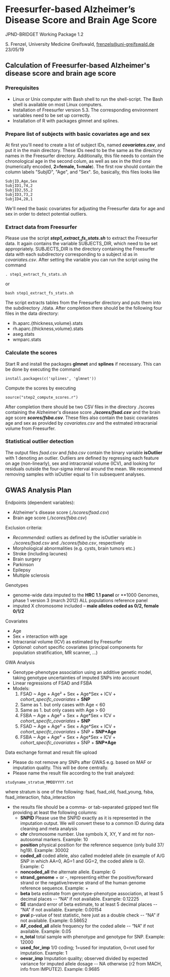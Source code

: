 # Freesurfer-based Alzheimer’s Disease Score and Brain Age Score

JPND-BRIDGET Working Package 1.2

S. Frenzel, University Medicine Greifswald, frenzels@uni-greifswald.de
23/05/19

## Calculation of Freesurfer-based Alzheimer's disease score and brain age score

### Prerequisites
- Linux or Unix computer with Bash shell to run the shell-script. The Bash shell is available on most Linux computers.
- Installation of Freesurfer version 5.3. The corresponding environment variables need to be set up correctly.
- Installation of R with packages glmnet and splines.

### Prepare list of subjects with basic covariates age and sex

At first you'll need to create a list of subject IDs, named **_covariates.csv_**, and put it in the main directory. These IDs need to be the same as the directory names in the Freesurfer directory. Additionally, this file needs to contain the chronological age in the second colum, as well as sex in the third one (numerically encoded, **2=female, 1=male**). The first row should contain the column labels "SubjID", "Age", and "Sex". So, basically, this files looks like

```
SubjID,Age,Sex 
SubjID1,74,2 
SubjID2,55,2 
SubjID3,73,2 
SubjID4,28,1
```

We'll need the basic covariates for adjusting the Freesurfer data for age and sex in order to detect potential outliers.

### Extract data from Freesurfer

Please use the script **_step1_extract_fs_stats.sh_** to extract the Freesurfer data. It again contains the variable SUBJECTS_DIR, which need to be set appropriately. SUBJECTS_DIR is the directory containing the Freesurfer data with each subdirectory corresponding to a subject id as in *covariates.csv*.  After setting the variable you can run the script using the command

```
. step1_extract_fs_stats.sh
```

or

```
bash step1_extract_fs_stats.sh
```

The script extracts tables from the Freesurfer directory and puts them into the subdirectory ./data. After completion there should be the following four files in the data directory:

- lh.aparc.{thickness,volume}.stats
- rh.aparc.{thickness,volume}.stats
- aseg.stats
- wmparc.stats

### Calculate the scores

Start R and install the packages **glmnet** and **splines** if necessary. This can be done by executing the command
```
install.packages(c('splines', 'glmnet'))

```
Compute the scores by executing
```
source("step2_compute_scores.r")
```
 After completion there  should be two CSV files in the directory ./scores containing the Alzheimer's disease score **_./scores/fsad.csv_** and the brain age score **_scores/fsba.csv_**. These files also contain the basic covariates age and sex as provided by _covariates.csv_ and the estmated intracranial volume from Freesurfer.

### Statistical outlier detection

The output files _fsad.csv_ and _fsba.csv_ contain the binary variable **isOutlier** with 1 denoting an outlier. Outliers are defined by regressing each feature on age (non-linearly), sex and intracranial volume (ICV), and looking for residuals outside the four-sigma interval around the mean. We recommend removing samples with isOutlier equal to 1 in subsequent analyses.
       
## GWAS Analysis Plan

Endpoints (dependent variables):
- Alzheimer's disease score (_./scores/fsad.csv_) 
- Brain age score (_./scores/fsba.csv_) 

Exclusion criteria: 
- _Recommended:_ outliers as defined by the isOutlier variable in _./scores/fsad.csv_ and _./scores/fsba.csv_, respectively
- Morphological abnormalities (e.g. cysts, brain tumors etc.)
- Stroke (including lacunes)
- Brain surgery
- Parkinson
- Epilepsy
- Multiple sclerosis

Genotypes
 - genome-wide data imputed to the **HRC 1.1 panel** or **1000 Genomes, phase 1 version 3 (march 2012) ALL populations reference panel
 - imputed X chromosome included – **male alleles coded as 0/2, female 0/1/2**

Covariates
- Age
- Sex + interaction with age 
- Intracranial volume (ICV) as estimated by Freesurfer
- _Optional:_ cohort specific covariates (principal components for population stratification, MR scanner, ...)

GWA Analysis
- Genotype-phenotype association using an additive genetic model, taking genotype uncertainties of imputed SNPs into account
- Linear regressions of FSAD and FSBA 
- Models:
    1. FSAD ~ Age + Age² + Sex + Age\*Sex + ICV + _cohort_specifc_covariates_ + **SNP**
    2. Same as 1. but only cases with Age < 60
    3. Same as 1. but only cases with Age > 60
    4. FSBA ~ Age + Age² + Sex + Age\*Sex + ICV + _cohort_specifc_covariates_ + **SNP**
    5. FSAD ~ Age + Age² + Sex + Age\*Sex + ICV + _cohort_specifc_covariates_ + SNP + **SNP\*Age**
    6. FSBA ~ Age + Age² + Sex + Age\*Sex + ICV + _cohort_specifc_covariates_ + SNP + **SNP\*Age**

Data exchange format and result file upload
- Please do not remove any SNPs after GWAS e.g. based on MAF or imputation quality. This will be done centrally.
- Please name the result file according to the trait analyzed:
```
studyname_stratum_MMDDYYYY.txt
```
where stratum is one of the following: fsad, fsad_old, fsad_young, fsba, fsad_interaction, fsba_interaction
- the results file should be a comma- or tab-separated gzipped text file providing at least the following columns:
  - **SNPID** Please use the SNPID exactly as it is represented in the imputation output. We will convert these to a common ID during data cleaning and meta analysis
  - **chr** chromosome number. Use symbols X, XY, Y and mt for non-autosomal markers. Example: 10
  - **position** physical position for the reference sequence (only build 37/ hg19). Example: 30002
  - **coded_all** coded allele, also called modeled allele (in example of A/G SNP in which AA=0, AG=1 and GG=2, the coded allele is G). Example: C
  - **noncoded_all** the alternate allele. Example: G
  - **strand_genome** + or -, representing either the positive/forward strand or the negative/reverse strand of the human genome reference sequence. Example: +
  - **beta** beta estimate from genotype-phenotype association, at least 5 decimal places -- “NA” if not available. Example: 0.12225
  - **SE** standard error of beta estimate, to at least 5 decimal places -- “NA” if not available. Example: 0.00154
  - **pval** p-value of test statistic, here just as a double check -- “NA” if not available. Example: 0.58652
  - **AF_coded_all** allele frequency for the coded allele -- “NA” if not available. Example: 0.05
  - **n_total** total sample with phenotype and genotype for SNP. Example: 12000
  - **used_for_imp** 1/0 coding; 1=used for imputation, 0=not used for imputation. Example: 1
  - **oevar_imp** Imputation quality; observed divided by expected variance for imputed allele dosage -- NA otherwise
(r2 from MACH, info from IMPUTE2). Example: 0.9685

